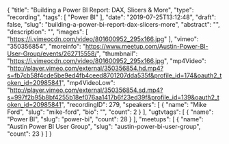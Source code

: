 {
  "title": "Building a Power BI Report: DAX, Slicers & More",
  "type": "recording",
  "tags": [
    "Power BI"
  ],
  "date": "2019-07-25T13:12:48",
  "draft": false,
  "slug": "building-a-power-bi-report-dax-slicers-more",
  "abstract": "",
  "description": "",
  "images": [
    "https://i.vimeocdn.com/video/801600952_295x166.jpg"
  ],
  "vimeo": "350356854",
  "moreinfo": "https://www.meetup.com/Austin-Power-BI-User-Group/events/262715558/",
  "thumbnail": "https://i.vimeocdn.com/video/801600952_295x166.jpg",
  "mp4Video": "http://player.vimeo.com/external/350356854.hd.mp4?s=fb7cb58f4cde5be9ed4fb4ceed8701207dda535f&profile_id=174&oauth2_token_id=20985841",
  "mp4VideoLow": "http://player.vimeo.com/external/350356854.sd.mp4?s=997f2b95b8bf4255b18ef076aa1417b6f23ed39f&profile_id=139&oauth2_token_id=20985841",
  "recordingID": 279,
  "speakers": [
    {
      "name": "Mike Ford",
      "slug": "mike-ford",
      "bio": "",
      "count": 2
    }
  ],
  "ugtvtags": [
    {
      "name": "Power BI",
      "slug": "power-bi",
      "count": 28
    }
  ],
  "meetups": [
    {
      "name": "Austin Power BI User Group",
      "slug": "austin-power-bi-user-group",
      "count": 23
    }
  ]
}